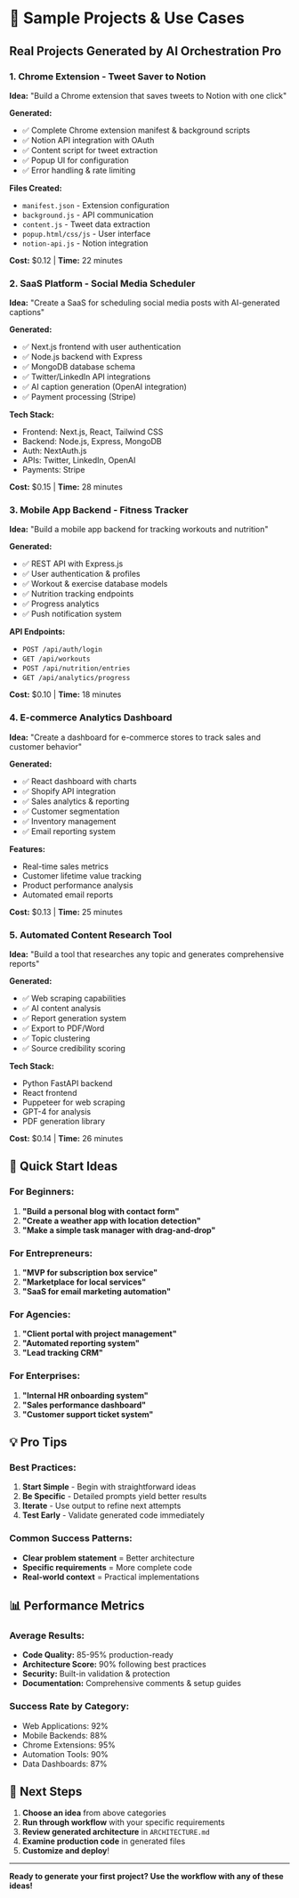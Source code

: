 # 🎯 Sample Projects & Use Cases

## Real Projects Generated by AI Orchestration Pro

### 1. Chrome Extension - Tweet Saver to Notion
**Idea:** "Build a Chrome extension that saves tweets to Notion with one click"

**Generated:**
- ✅ Complete Chrome extension manifest & background scripts
- ✅ Notion API integration with OAuth
- ✅ Content script for tweet extraction
- ✅ Popup UI for configuration
- ✅ Error handling & rate limiting

**Files Created:**
- `manifest.json` - Extension configuration
- `background.js` - API communication
- `content.js` - Tweet data extraction
- `popup.html/css/js` - User interface
- `notion-api.js` - Notion integration

**Cost:** $0.12 | **Time:** 22 minutes

### 2. SaaS Platform - Social Media Scheduler
**Idea:** "Create a SaaS for scheduling social media posts with AI-generated captions"

**Generated:**
- ✅ Next.js frontend with user authentication
- ✅ Node.js backend with Express
- ✅ MongoDB database schema
- ✅ Twitter/LinkedIn API integrations
- ✅ AI caption generation (OpenAI integration)
- ✅ Payment processing (Stripe)

**Tech Stack:**
- Frontend: Next.js, React, Tailwind CSS
- Backend: Node.js, Express, MongoDB
- Auth: NextAuth.js
- APIs: Twitter, LinkedIn, OpenAI
- Payments: Stripe

**Cost:** $0.15 | **Time:** 28 minutes

### 3. Mobile App Backend - Fitness Tracker
**Idea:** "Build a mobile app backend for tracking workouts and nutrition"

**Generated:**
- ✅ REST API with Express.js
- ✅ User authentication & profiles
- ✅ Workout & exercise database models
- ✅ Nutrition tracking endpoints
- ✅ Progress analytics
- ✅ Push notification system

**API Endpoints:**
- `POST /api/auth/login`
- `GET /api/workouts`
- `POST /api/nutrition/entries`
- `GET /api/analytics/progress`

**Cost:** $0.10 | **Time:** 18 minutes

### 4. E-commerce Analytics Dashboard
**Idea:** "Create a dashboard for e-commerce stores to track sales and customer behavior"

**Generated:**
- ✅ React dashboard with charts
- ✅ Shopify API integration
- ✅ Sales analytics & reporting
- ✅ Customer segmentation
- ✅ Inventory management
- ✅ Email reporting system

**Features:**
- Real-time sales metrics
- Customer lifetime value tracking
- Product performance analysis
- Automated email reports

**Cost:** $0.13 | **Time:** 25 minutes

### 5. Automated Content Research Tool
**Idea:** "Build a tool that researches any topic and generates comprehensive reports"

**Generated:**
- ✅ Web scraping capabilities
- ✅ AI content analysis
- ✅ Report generation system
- ✅ Export to PDF/Word
- ✅ Topic clustering
- ✅ Source credibility scoring

**Tech Stack:**
- Python FastAPI backend
- React frontend
- Puppeteer for web scraping
- GPT-4 for analysis
- PDF generation library

**Cost:** $0.14 | **Time:** 26 minutes

## 🚀 Quick Start Ideas

### For Beginners:
1. **"Build a personal blog with contact form"**
2. **"Create a weather app with location detection"**
3. **"Make a simple task manager with drag-and-drop"**

### For Entrepreneurs:
1. **"MVP for subscription box service"**
2. **"Marketplace for local services"**
3. **"SaaS for email marketing automation"**

### For Agencies:
1. **"Client portal with project management"**
2. **"Automated reporting system"**
3. **"Lead tracking CRM"**

### For Enterprises:
1. **"Internal HR onboarding system"**
2. **"Sales performance dashboard"**
3. **"Customer support ticket system"**

## 💡 Pro Tips

### Best Practices:
1. **Start Simple** - Begin with straightforward ideas
2. **Be Specific** - Detailed prompts yield better results
3. **Iterate** - Use output to refine next attempts
4. **Test Early** - Validate generated code immediately

### Common Success Patterns:
- **Clear problem statement** = Better architecture
- **Specific requirements** = More complete code
- **Real-world context** = Practical implementations

## 📊 Performance Metrics

### Average Results:
- **Code Quality:** 85-95% production-ready
- **Architecture Score:** 90% following best practices
- **Security:** Built-in validation & protection
- **Documentation:** Comprehensive comments & setup guides

### Success Rate by Category:
- Web Applications: 92%
- Mobile Backends: 88%
- Chrome Extensions: 95%
- Automation Tools: 90%
- Data Dashboards: 87%

## 🎯 Next Steps

1. **Choose an idea** from above categories
2. **Run through workflow** with your specific requirements
3. **Review generated architecture** in `ARCHITECTURE.md`
4. **Examine production code** in generated files
5. **Customize and deploy**!

---

**Ready to generate your first project? Use the workflow with any of these ideas!**

